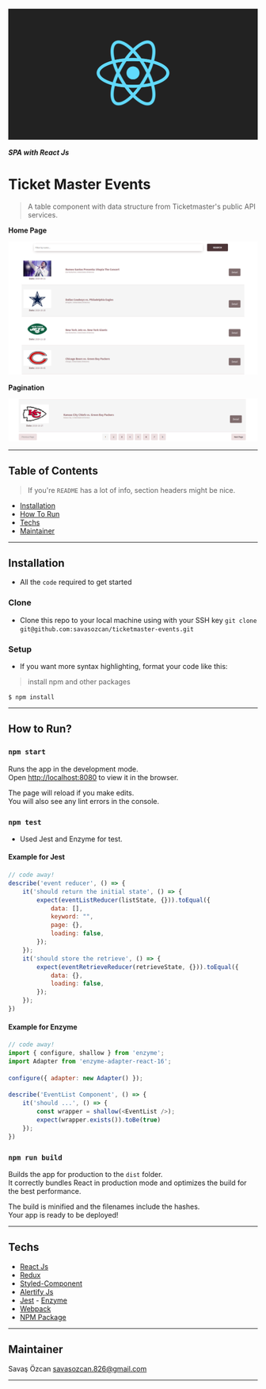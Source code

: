 <a href="https://tr.reactjs.org/"><img src="./images/react.png"></a>

<!-- [![FVCproductions](https://avatars1.githubusercontent.com/u/4284691?v=3&s=200)](http://fvcproductions.com) -->

***SPA with React Js***

# Ticket Master Events

> A table component with data structure from Ticketmaster's public API services.

**Home Page**

<img src="./images/main.png">


**Pagination**

<img src="./images/pagination.png">

---

## Table of Contents

> If you're `README` has a lot of info, section headers might be nice.

- [Installation](#installation)
- [How To Run](#how-to-run)
- [Techs](#techs)
- [Maintainer](#maintainer)

---

## Installation

- All the `code` required to get started

### Clone

- Clone this repo to your local machine using with your SSH key  `git clone git@github.com:savasozcan/ticketmaster-events.git`

### Setup

- If you want more syntax highlighting, format your code like this:

> install npm and other packages

```shell
$ npm install
```
---


## How to Run?

### `npm start`

Runs the app in the development mode.<br>
Open [http://localhost:8080](http://localhost:8080) to view it in the browser.

The page will reload if you make edits.<br>
You will also see any lint errors in the console.

### `npm test`

- Used Jest and Enzyme for test.

#### Example for Jest

```javascript
// code away!
describe('event reducer', () => {
    it('should return the initial state', () => {
        expect(eventListReducer(listState, {})).toEqual({
            data: [],
            keyword: "",
            page: {},
            loading: false,
        });
    });
    it('should store the retrieve', () => {
        expect(eventRetrieveReducer(retrieveState, {})).toEqual({
            data: {},
            loading: false,
        });
    });
})
```

#### Example for Enzyme

```javascript
// code away!
import { configure, shallow } from 'enzyme';
import Adapter from 'enzyme-adapter-react-16';

configure({ adapter: new Adapter() });

describe('EventList Component', () => {
    it('should ...', () => {
        const wrapper = shallow(<EventList />);
        expect(wrapper.exists()).toBe(true)
    });
})
```

### `npm run build`

Builds the app for production to the `dist` folder.<br>
It correctly bundles React in production mode and optimizes the build for the best performance.

The build is minified and the filenames include the hashes.<br>
Your app is ready to be deployed!

---

## Techs

- <a href="https://tr.reactjs.org/">React Js</a>
- <a href="https://redux.js.org/">Redux</a>
- <a href="https://www.styled-components.com/">Styled-Component</a>
- <a href="https://fabien-d.github.io/alertify.js/">Alertify Js</a>
- <a href="https://jestjs.io/">Jest</a> - <a href="https://airbnb.io/enzyme/">Enzyme</a>
- <a href="https://webpack.js.org/">Webpack</a>
- <a href="https://www.npmjs.com/">NPM Package</a>

---

## Maintainer

Savaş Özcan <a href="mailto:kenansubasiceng@gmail.com">savasozcan.826@gmail.com</a>

---